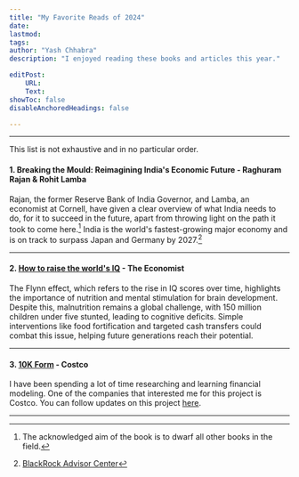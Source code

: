 ```yaml
---
title: "My Favorite Reads of 2024"
date: 
lastmod: 
tags: 
author: "Yash Chhabra"
description: "I enjoyed reading these books and articles this year."

editPost:
    URL: 
    Text: 
showToc: false
disableAnchoredHeadings: false

---
```


---
This list is not exhaustive and in no particular order.

#### 1. Breaking the Mould: Reimagining India's Economic Future - Raghuram Rajan & Rohit Lamba

Rajan, the former Reserve Bank of India Governor, and Lamba, an economist at Cornell, have given a clear overview of what India needs to do, for it to succeed in the future, apart from throwing light on the path it took to come here.[^1] India is the world's fastest-growing major economy and is on track to surpass Japan and Germany by 2027.[^2]

[^1]: The acknowledged aim of the book is to dwarf all other books in the field.
[^2]: [BlackRock Advisor Center](https://www.blackrock.com/us/financial-professionals/insights/exploring-india-economy)

---

#### 2. [How to raise the world's IQ](https://www.economist.com/leaders/2024/07/11/how-to-raise-the-worlds-iq) - The Economist

The Flynn effect, which refers to the rise in IQ scores over time, highlights the importance of nutrition and mental stimulation for brain development. Despite this, malnutrition remains a global challenge, with 150 million children under five stunted, leading to cognitive deficits. Simple interventions like food fortification and targeted cash transfers could combat this issue, helping future generations reach their potential.

---

#### 3. [10K Form](https://s201.q4cdn.com/287523651/files/doc_financials/2023/ar/cost-annual-report-final-pdf-from-dfin.pdf) - Costco

I have been spending a lot of time researching and learning financial modeling. One of the companies that interested me for this project is Costco. You can follow updates on this project [here](https://yash-c-nus.github.io/resume/papers/).

---

